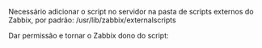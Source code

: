 Necessário adicionar o script no servidor na pasta de scripts externos do Zabbix, por padrão: /usr/lib/zabbix/externalscripts

Dar permissão e tornar o Zabbix dono do script:
